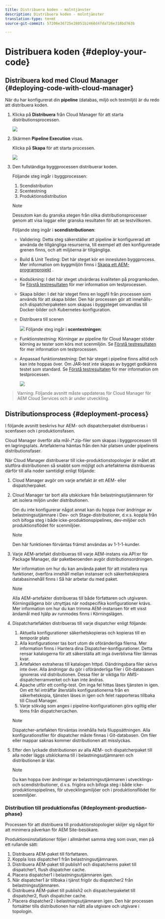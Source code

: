 ```yaml
---
title: Distribuera koden - molntjänster
description: Distribuera koden - molntjänster
translation-type: tm+mt
source-git-commit: 57206e36725e28051b2468d47da726e318bd763b

---
```



# Distribuera koden {#deploy-your-code}

## Distribuera kod med Cloud Manager {#deploying-code-with-cloud-manager}

När du har konfigurerat din **pipeline** (databas, miljö och testmiljö) är du redo att distribuera koden.

1. Klicka på **Distribuera** från Cloud Manager för att starta distributionsprocessen.

   ![](assets/deploy-code1.png)


1. Skärmen **Pipeline Execution** visas.

   Klicka på **Skapa** för att starta processen.

   ![](assets/deploy-code2.png)

1. Den fullständiga byggprocessen distribuerar koden.

   Följande steg ingår i byggprocessen:

   1. Scendistribution
   1. Scentestning
   1. Produktionsdistribution
   >[!NOTE]
   >
   >Dessutom kan du granska stegen från olika distributionsprocesser genom att visa loggar eller granska resultaten för att se testvillkoren.

   Följande steg ingår i **scendistributionen**:

   * Validering: Detta steg säkerställer att pipeline är konfigurerad att använda de tillgängliga resurserna, till exempel att den konfigurerade grenen finns, och att miljöerna är tillgängliga.
   * Build &amp; Unit Testing: Det här steget kör en innesluten byggprocess. Mer information om byggmiljön finns i [Skapa ett AEM-programprojekt](/help/onboarding/getting-access-to-aem-in-cloud/creating-aem-application-project.md) .
   * Kodsökning: I det här steget utvärderas kvaliteten på programkoden. Se [Förstå testresultaten](understand-test-results.md) för mer information om testprocessen.
   * Skapa bilder: I det här steget finns en loggfil från processen som används för att skapa bilder. Den här processen gör att innehålls- och dispatcherpaketen som skapas i byggsteget omvandlas till Docker-bilder och Kubernetes-konfiguration.
   * Distribuera till scenen

      ![](assets/stage-deployment.png)
   Följande steg ingår i **scentestningen**:

   * Funktionstestning: Körningar av pipeline för Cloud Manager stöder körning av tester som körs mot scenmiljön. Se [Förstå testresultaten](understand-test-results.md) för mer information om testprocessen.
   * Anpassad funktionstestning: Det här steget i pipeline finns alltid och kan inte hoppas över. Om JAR-test inte skapas av bygget godkänns testet som standard. Se [Förstå testresultaten](understand-test-results.md) för mer information om testprocessen.

      ![](assets/stage-testing.png)





>Varning:
>Följande avsnitt måste uppdateras för Cloud Manager för AEM Cloud Services och är under utveckling.

## Distributionsprocess {#deployment-process}

I följande avsnitt beskrivs hur AEM- och dispatcherpaket distribueras i scenfasen och i produktionsfasen.

Cloud Manager överför alla mål-/*.zip-filer som skapas i byggprocessen till en lagringsplats.  Artefakterna hämtas från den här platsen under pipelinens distributionsfaser.

När Cloud Manager distribuerar till icke-produktionstopologier är målet att slutföra distributionen så snabbt som möjligt och artefakterna distribueras därför till alla noder samtidigt enligt följande:

1. Cloud Manager avgör om varje artefakt är ett AEM- eller dispatcherpaket.
1. Cloud Manager tar bort alla utskickare från belastningsutjämnaren för att isolera miljön under distributionen.

   Om du inte konfigurerar något annat kan du hoppa över ändringar av belastningsutjämnare i Dev- och Stage-distributioner, d.v.s. koppla från och bifoga steg i både icke-produktionspipelines, dev-miljöer och produktionsflödet för scenmiljöer.

   >[!NOTE]
   >
   >Den här funktionen förväntas främst användas av 1-1-1-kunder.

1. Varje AEM-artefakt distribueras till varje AEM-instans via API:er för Package Manager, där paketberoenden avgör distributionsordningen.

   Mer information om hur du kan använda paket för att installera nya funktioner, överföra innehåll mellan instanser och säkerhetskopiera databasinnehåll finns i Så här arbetar du med paket.

   >[!NOTE]
   >
   >Alla AEM-artefakter distribueras till både författaren och utgivaren. Körningslägena bör utnyttjas när nodspecifika konfigurationer krävs. Mer information om hur du kan trimma AEM-instansen för ett visst ändamål med hjälp av runmodes finns i Körningslägen.

1. Dispatchartefakten distribueras till varje dispatcher enligt följande:

   1. Aktuella konfigurationer säkerhetskopieras och kopieras till en temporär plats
   1. Alla konfigurationer tas bort utom de oföränderliga filerna. Mer information finns i Hantera dina Dispatcher-konfigurationer. Detta rensar katalogerna för att säkerställa att inga överblivna filer lämnas kvar.
   1. Artefakten extraheras till katalogen httpd.  Oändringsbara filer skrivs inte över. Alla ändringar du gör i oföränderliga filer i Git-databasen ignoreras vid distributionen.  Dessa filer är viktiga för AMS-dispatcherramverket och kan inte ändras.
   1. Apache utför ett config-test. Om inga fel hittas läses tjänsten in igen. Om ett fel inträffar återställs konfigurationerna från en säkerhetskopia, tjänsten läses in igen och felet rapporteras tillbaka till Cloud Manager.
   1. Varje sökväg som anges i pipeline-konfigurationen görs ogiltig eller töms från dispatchercachen.
   >[!NOTE]
   >
   >Dispatcher-artefakten förväntas innehålla hela filuppsättningen.  Alla konfigurationsfiler för dispatcher måste finnas i Git-databasen. Om filer eller mappar saknas kommer distributionen att misslyckas.

1. Efter den lyckade distributionen av alla AEM- och dispatcherpaket till alla noder läggs utskickarna till i belastningsutjämnaren och distributionen är klar.

   >[!NOTE]
   >
   >Du kan hoppa över ändringar av belastningsutjämnaren i utvecklings- och scendistributioner, d.v.s. frigöra och bifoga steg i både icke-produktionspipelines, för utvecklingsmiljöer och i produktionsflödet för scenmiljöer.

### Distribution till produktionsfas {#deployment-production-phase}

Processen för att distribuera till produktionstopologier skiljer sig något för att minimera påverkan för AEM Site-besökare.

Produktionsinstallationer följer i allmänhet samma steg som ovan, men på ett rullande sätt:

1. Distribuera AEM-paket till författaren.
1. Koppla loss dispatcher1 från belastningsutjämnaren.
1. Distribuera AEM-paket till publish1 och dispatcherns paket till dispatcher1, flush dispatcher cache.
1. Placera dispatcher1 i belastningsutjämnaren igen.
1. När dispatcher1 är tillbaka i tjänst frigör du dispatcher2 från belastningsutjämnaren.
1. Distribuera AEM-paket till publish2 och dispatcherpaketet till dispatcher2, flush dispatcher cache.
1. Placera dispatcher2 i belastningsutjämnaren igen.
Den här processen fortsätter tills distributionen har nått alla utgivare och utgivare i topologin.


